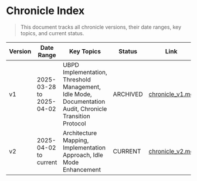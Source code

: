 # Chronicle Index

> This document tracks all chronicle versions, their date ranges, key topics, and current status.

| Version | Date Range | Key Topics | Status | Link |
|---------|------------|------------|--------|------|
| v1 | 2025-03-28 to 2025-04-02 | UBPD Implementation, Threshold Management, Idle Mode, Documentation Audit, Chronicle Transition Protocol | ARCHIVED | [chronicle_v1.md](../archive/chronicles/chronicle_v1.md) |
| v2 | 2025-04-02 to current | Architecture Mapping, Implementation Approach, Idle Mode Enhancement | CURRENT | [chronicle_v2.md](./chronicle_v2.md) | 